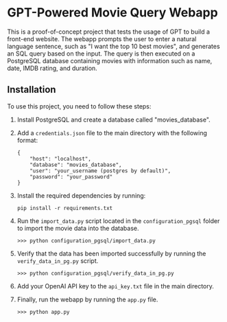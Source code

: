 # GPT-Powered Movie Query Webapp

This is a proof-of-concept project that tests the usage of GPT to build a front-end website. The webapp prompts the user to enter a natural language sentence, such as "I want the top 10 best movies", and generates an SQL query based on the input. The query is then executed on a PostgreSQL database containing movies with information such as name, date, IMDB rating, and duration.

## Installation

To use this project, you need to follow these steps:

1. Install PostgreSQL and create a database called "movies_database".
2. Add a `credentials.json` file to the main directory with the following format:
    ```
    {
        "host": "localhost",
        "database": "movies_database",
        "user": "your_username (postgres by default)",
        "password": "your_password"
    }
    ```
3. Install the required dependencies by running:

    ```
    pip install -r requirements.txt
    ```

4. Run the `import_data.py` script located in the `configuration_pgsql` folder to import the movie data into the database.

    ```
    >>> python configuration_pgsql/import_data.py
    ```

5. Verify that the data has been imported successfully by running the `verify_data_in_pg.py` script.

    ```
    >>> python configuration_pgsql/verify_data_in_pg.py
    ```

6. Add your OpenAI API key to the `api_key.txt` file in the main directory.

7. Finally, run the webapp by running the `app.py` file.

    ```
    >>> python app.py
    ```
